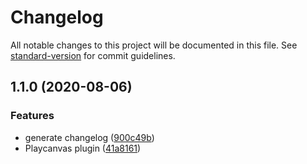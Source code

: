 # Changelog

All notable changes to this project will be documented in this file. See [standard-version](https://github.com/conventional-changelog/standard-version) for commit guidelines.

## 1.1.0 (2020-08-06)


### Features

* generate changelog ([900c49b](https://github.com/Disorrder/screw/commit/900c49bced1a81580e7016392685ce760f7dd2d7))
* Playcanvas plugin ([41a8161](https://github.com/Disorrder/screw/commit/41a8161267df47faa92acebad02f67a77565bcd0))
